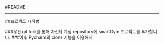 #README

-----
##프로젝트 시작법

###우선 git fork를 통해 자신의 계정 repository에 smartGym 프로젝트를 추가합니다. 
###이후 Pycharm의 clone 기능을 이용해서 
